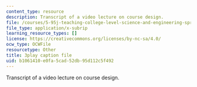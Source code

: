 ```yaml
---
content_type: resource
description: Transcript of a video lecture on course design.
file: /courses/5-95j-teaching-college-level-science-and-engineering-spring-2009/b1061410e0fa5cad52db95d112c5f492_V-eWuHXZGnw.srt
file_type: application/x-subrip
learning_resource_types: []
license: https://creativecommons.org/licenses/by-nc-sa/4.0/
ocw_type: OCWFile
resourcetype: Other
title: 3play caption file
uid: b1061410-e0fa-5cad-52db-95d112c5f492
---
```

Transcript of a video lecture on course design.